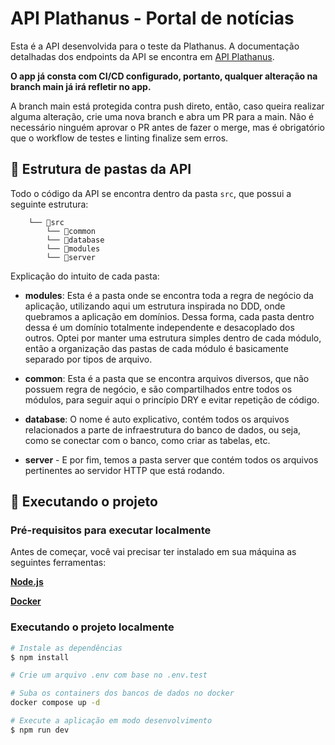 # API Plathanus - Portal de notícias

Esta é a API desenvolvida para o teste da Plathanus. A documentação detalhadas dos endpoints da API se encontra em [API Plathanus](https://api-plathanus.utamo.com.br/docs/).

**O app já consta com CI/CD configurado, portanto, qualquer alteração na branch main já irá refletir no app.**

A branch main está protegida contra push direto, então, caso queira realizar alguma alteração, crie uma nova branch e abra um PR para a main. Não é necessário ninguém aprovar o PR antes de fazer o merge, mas é obrigatório que o workflow de testes e linting finalize sem erros. 

## 📁 Estrutura de pastas da API
Todo o código da API se encontra dentro da pasta `src`, que possui a seguinte estrutura:

```
    └── 📁src
        └── 📁common
        └── 📁database
        └── 📁modules
        └── 📁server
```
Explicação do intuito de cada pasta:

- **modules**: Esta é a pasta onde se encontra toda a regra de negócio da aplicação, utilizando aqui um estrutura inspirada no DDD, onde quebramos a aplicação em domínios. Dessa forma, cada pasta dentro dessa é um domínio totalmente independente e desacoplado dos outros. Optei por manter uma estrutura simples dentro de cada módulo, então a organização das pastas de cada módulo é basicamente separado por tipos de arquivo.

- **common**: Esta é a pasta que se encontra arquivos diversos, que não possuem regra de negócio, e são compartilhados entre todos os módulos, para seguir aqui o princípio DRY e evitar repetição de código.

- **database**: O nome é auto explicativo, contém todos os arquivos relacionados a parte de infraestrutura do banco de dados, ou seja, como se conectar com o banco, como criar as tabelas, etc. 

- **server** - E por fim, temos a pasta server que contém todos os arquivos pertinentes ao servidor HTTP que está rodando. 


## 🔧 Executando o projeto
### Pré-requisitos para executar localmente

Antes de começar, você vai precisar ter instalado em sua máquina as seguintes ferramentas:

**[Node.js](https://nodejs.org)**

**[Docker](https://www.docker.com)**

### Executando o projeto localmente

```bash
# Instale as dependências
$ npm install

# Crie um arquivo .env com base no .env.test

# Suba os containers dos bancos de dados no docker 
docker compose up -d

# Execute a aplicação em modo desenvolvimento
$ npm run dev
```
